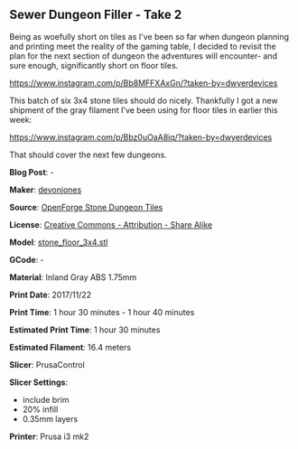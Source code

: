 ## Sewer Dungeon Filler - Take 2

Being as woefully short on tiles as I've been so far when dungeon planning and printing meet
the reality of the gaming table, I decided to revisit the plan for the next section of dungeon
the adventures will encounter- and sure enough, significantly short on floor tiles. 

https://www.instagram.com/p/Bb8MFFXAxGn/?taken-by=dwyerdevices

This batch of six 3x4 stone tiles should do nicely. Thankfully I got a new shipment of the
gray filament I've been using for floor tiles in earlier this week:

https://www.instagram.com/p/Bbz0uOaA8iq/?taken-by=dwyerdevices

That should cover the next few dungeons. 
 
 
**Blog Post**: -

**Maker**: [devonjones](https://www.thingiverse.com/devonjones)

**Source**: [OpenForge Stone Dungeon Tiles](https://www.thingiverse.com/thing:171315)

**License**: [Creative Commons - Attribution - Share Alike](http://creativecommons.org/licenses/by-sa/3.0/)

**Model**: [stone_floor_3x4.stl](https://www.thingiverse.com/download:361893)

**GCode**: -

**Material**: Inland Gray ABS 1.75mm

**Print Date**: 2017/11/22

**Print Time**: 1 hour 30 minutes - 1 hour 40 minutes

**Estimated Print Time**: 1 hour 30 minutes

**Estimated Filament**: 16.4 meters

**Slicer**: PrusaControl

**Slicer Settings**:

 - include brim
 - 20% infill
 - 0.35mm layers

**Printer**: Prusa i3 mk2 